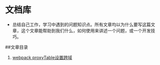 # 文档库

* 总结自己工作，学习中遇到的问题知识点。所有文章均以为什么要写这篇文章，这个文章能帮助到我们什么，如何使用来讲述一个问题，或一个开发技巧。



##文章目录

1.  [webpack proxyTable设置跨域](www.baidu.com)

